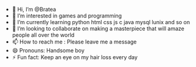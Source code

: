 - 👋 Hi, I’m @Bratea 
- 👀 I’m interested in games and programming
- 🌱 I’m currently learning python html css js c java mysql lunix and so on
- 💞️ I’m looking to collaborate on making a masterpiece that will amaze people all over the world
- 📫 How to reach me : Please leave me a message
- 😄 Pronouns: Handsome boy
- ⚡ Fun fact: Keep an eye on my hair loss every day

<!--- If I'm not pretending, I'm on my way.
Bratea/Bratea is a ✨ special ✨ repository because its `README.md` (this file) appears on your GitHub profile.
You can click the Preview link to take a look at your changes.
--->
